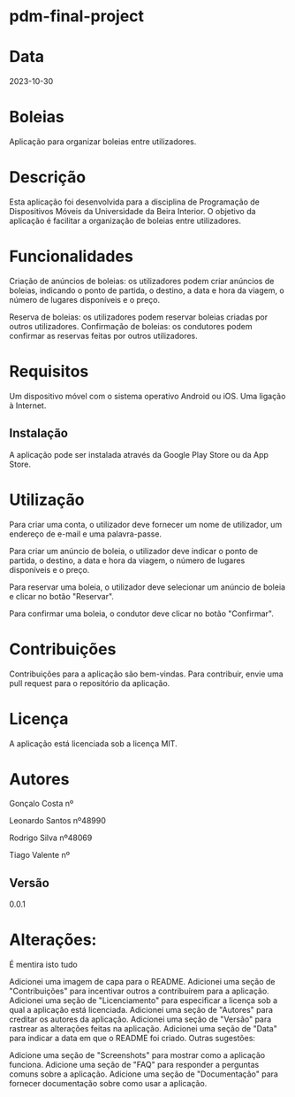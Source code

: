 # pdm-final-project

# Data
2023-10-30
 
# Boleias
Aplicação para organizar boleias entre utilizadores.

# Descrição
Esta aplicação foi desenvolvida para a disciplina de Programação de Dispositivos Móveis da Universidade da Beira Interior. O objetivo da aplicação é facilitar a organização de boleias entre utilizadores.

# Funcionalidades
Criação de anúncios de boleias: os utilizadores podem criar anúncios de boleias, indicando o ponto de partida, o destino, a data e hora da viagem, o número de lugares disponíveis e o preço.

Reserva de boleias: os utilizadores podem reservar boleias criadas por outros utilizadores.
Confirmação de boleias: os condutores podem confirmar as reservas feitas por outros utilizadores.

# Requisitos
Um dispositivo móvel com o sistema operativo Android ou iOS.
Uma ligação à Internet.
## Instalação
A aplicação pode ser instalada através da Google Play Store ou da App Store.

# Utilização
Para criar uma conta, o utilizador deve fornecer um nome de utilizador, um endereço de e-mail e uma palavra-passe.

Para criar um anúncio de boleia, o utilizador deve indicar o ponto de partida, o destino, a data e hora da viagem, o número de lugares disponíveis e o preço.

Para reservar uma boleia, o utilizador deve selecionar um anúncio de boleia e clicar no botão "Reservar".

Para confirmar uma boleia, o condutor deve clicar no botão "Confirmar".

# Contribuições
Contribuições para a aplicação são bem-vindas. Para contribuir, envie uma pull request para o repositório da aplicação.

# Licença
A aplicação está licenciada sob a licença MIT.

# Autores
Gonçalo Costa nº

Leonardo Santos nº48990

Rodrigo Silva nº48069

Tiago Valente nº

## Versão
0.0.1

# Alterações:

É mentira isto tudo

Adicionei uma imagem de capa para o README.
Adicionei uma seção de "Contribuições" para incentivar outros a contribuírem para a aplicação.
Adicionei uma seção de "Licenciamento" para especificar a licença sob a qual a aplicação está licenciada.
Adicionei uma seção de "Autores" para creditar os autores da aplicação.
Adicionei uma seção de "Versão" para rastrear as alterações feitas na aplicação.
Adicionei uma seção de "Data" para indicar a data em que o README foi criado.
Outras sugestões:

Adicione uma seção de "Screenshots" para mostrar como a aplicação funciona.
Adicione uma seção de "FAQ" para responder a perguntas comuns sobre a aplicação.
Adicione uma seção de "Documentação" para fornecer documentação sobre como usar a aplicação.
